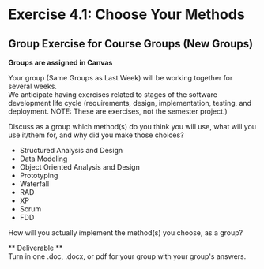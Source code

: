 # Exercise 4.1: Choose Your Methods
## Group Exercise for Course Groups (New Groups)
**Groups are assigned in Canvas**

Your group (Same Groups as Last Week) will be working together for several weeks.  
We anticipate having exercises related to stages of the software development life cycle (requirements, design, implementation, testing, and deployment. NOTE: These are exercises, not the semester project.)

Discuss as a group which method(s) do you think you will use, what will you use it/them for, and why did you make those choices?  
- Structured Analysis and Design  
- Data Modeling  
- Object Oriented Analysis and Design  
- Prototyping  
- Waterfall  
- RAD  
- XP  
- Scrum  
- FDD  

How will you actually implement the method(s) you choose, as a group? 

** Deliverable **  
Turn in one .doc, .docx, or pdf for your group with your group's answers. 


